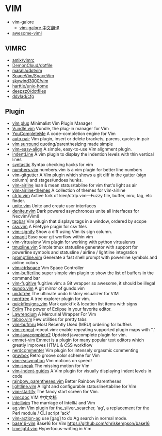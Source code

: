 # VIM

* [vim-galore](https://github.com/mhinz/vim-galore)
  * [vim-galore 中文翻译](https://github.com/wsdjeg/vim-galore-zh_cn)
* [awesome-viml](https://github.com/uhub/awesome-viml)
 
## VIMRC

* [amix/vimrc](https://github.com/amix/vimrc)
* [DemonCloud/dotfile](https://github.com/DemonCloud/dotfile)
* [maralla/dotvim](https://github.com/maralla/dotvim)
* [SpaceVim/SpaceVim](https://github.com/SpaceVim/SpaceVim)
* [skywind3000/vim](https://github.com/skywind3000/vim)
* [harttle/unix-home](https://github.com/harttle/unix-home/tree/macos)
* [deepzz0/dotfiles](https://github.com/deepzz0/dotfiles)
* [ddvlad/cfg](https://github.com/ddvlad/cfg)

## Plugin

* [vim plug](https://github.com/junegunn/vim-plug)  Minimalist Vim Plugin Manager
* [Vundle.vim](https://github.com/VundleVim/Vundle.vim) Vundle, the plug-in manager for Vim 
* [YouCompleteMe](https://github.com/Valloric/YouCompleteMe) A code-completion engine for Vim 
* [auto pair](https://github.com/jiangmiao/auto-pairs)  Vim plugin, insert or delete brackets, parens, quotes in pair 
* [vim surround](https://github.com/tpope/vim-surround) quoting/parenthesizing made simple
* [vim-easy-align](https://github.com/junegunn/vim-easy-align) A simple, easy-to-use Vim alignment plugin.
* [indentLine](https://github.com/Yggdroot/indentLine) A vim plugin to display the indention levels with thin vertical lines
* [syntastic](https://github.com/vim-syntastic/syntastic) Syntax checking hacks for vim
* [numbers.vim](https://github.com/myusuf3/numbers.vim) numbers.vim is a vim plugin for better line numbers 
* [vim-gitgutter](https://github.com/airblade/vim-gitgutter) A Vim plugin which shows a git diff in the gutter (sign column) and stages/undoes hunks.
* [vim-airline](https://github.com/vim-airline/vim-airline) lean & mean status/tabline for vim that's light as air
* [vim-airline-themes](https://github.com/vim-airline/vim-airline-themes) A collection of themes for vim-airline
* [ctrlp.vim](https://github.com/ctrlpvim/ctrlp.vim) Active fork of kien/ctrlp.vim—Fuzzy file, buffer, mru, tag, etc finder. 
* [unite.vim](https://github.com/Shougo/unite.vim) Unite and create user interfaces 
* [denite.nvim](https://github.com/Shougo/denite.nvim) Dark powered asynchronous unite all interfaces for Neovim/Vim8
* [tagbar](https://github.com/majutsushi/tagbar) Vim plugin that displays tags in a window, ordered by scope
* [csv.vim](https://github.com/chrisbra/csv.vim) A Filetype plugin for csv files 
* [vim-signify](https://github.com/mhinz/vim-signify)  Show a diff using Vim its sign column.
* [vimagit](https://github.com/jreybert/vimagit) Ease your git worflow within vim
* [vim-virtualenv](https://github.com/jmcantrell/vim-virtualenv)  Vim plugin for working with python virtualenvs 
* [tmuxline.vim](https://github.com/edkolev/tmuxline.vim) Simple tmux statusline generator with support for powerline symbols and statusline / airline / lightline integration
* [promptline.vim](https://github.com/edkolev/promptline.vim) Generate a fast shell prompt with powerline symbols and airline colors
* [vim-ctrlspace](https://github.com/vim-ctrlspace/vim-ctrlspace)  Vim Space Controller
* [vim-bufferline](https://github.com/bling/vim-bufferline) super simple vim plugin to show the list of buffers in the command bar
* [vim-fugitive](https://github.com/tpope/vim-fugitive)  fugitive.vim: a Git wrapper so awesome, it should be illegal
* [gundo.vim](https://github.com/sjl/gundo.vim)  A git mirror of gundo.vim
* [undotree](https://github.com/mbbill/undotree)  The ultimate undo history visualizer for VIM 
* [nerdtree](https://github.com/scrooloose/nerdtree)  A tree explorer plugin for vim.
* [quickfixsigns_vim](https://github.com/tomtom/quickfixsigns_vim)  Mark quickfix & location list items with signs 
* [Eclim](http://eclim.org/)  The power of Eclipse in your favorite editor.
* [Lawrencium](https://bolt80.com/lawrencium/) A Mercurial Wrapper For Vim
* [taboo.vim](https://github.com/gcmt/taboo.vim) Few utilities for pretty tabs
* [vim-bufmru](https://github.com/mildred/vim-bufmru) Most Recently Used (MRU) ordering for buffers
* [vim-repeat](https://github.com/tpope/vim-repeat)  repeat.vim: enable repeating supported plugin maps with "." 
* [vim-javacomplete2](https://github.com/artur-shaik/vim-javacomplete2)  Updated javacomplete plugin for vim.
* [emmet-vim](https://github.com/mattn/emmet-vim)  Emmet is a plugin for many popular text editors which greatly improves HTML & CSS workflow
* [nerdcommenter](https://github.com/scrooloose/nerdcommenter)  Vim plugin for intensely orgasmic commenting
* [gruvbox](https://github.com/morhetz/gruvbox)  Retro groove color scheme for Vim
* [vim-easymotion](https://github.com/easymotion/vim-easymotion)  Vim motions on speed! 
* [vim-sneak](https://github.com/justinmk/vim-sneak)  The missing motion for Vim 
* [vim-indent-guides](https://github.com/nathanaelkane/vim-indent-guides)  A Vim plugin for visually displaying indent levels in code
* [rainbow_parentheses.vim](https://github.com/kien/rainbow_parentheses.vim)  Better Rainbow Parentheses
* [lightline.vim](https://github.com/itchyny/lightline.vim)  A light and configurable statusline/tabline for Vim
* [vim-startify](https://github.com/mhinz/vim-startify) The fancy start screen for Vim.
* [vimcdoc](https://github.com/asins/vimcdoc)  VIM 中文文档
* [intellivim](https://github.com/dhleong/intellivim) The marriage of IntelliJ and Vim
* [ag.vim](https://github.com/rking/ag.vim)  Vim plugin for the_silver_searcher, 'ag', a replacement for the Perl module / CLI script 'ack'
* [vim-action-ag](https://github.com/Chun-Yang/vim-action-ag)  use [gag] to do Ag search in normal mode.
* [base16-vim](https://github.com/chriskempson/base16-vim)  Base16 for Vim https://github.com/chriskempson/base16
* [limelight.vim](https://github.com/junegunn/limelight.vim)   Hyperfocus-writing in Vim.

